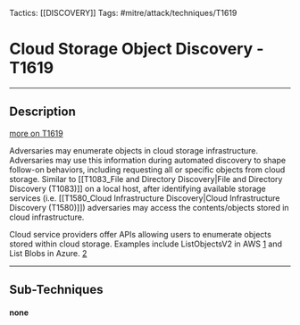 Tactics: [[DISCOVERY]]
Tags: #mitre/attack/techniques/T1619  

# Cloud Storage Object Discovery - T1619
---
## Description
[more on T1619](https://attack.mitre.org/techniques/T1619)

Adversaries may enumerate objects in cloud storage infrastructure. Adversaries may use this information during automated discovery to shape follow-on behaviors, including requesting all or specific objects from cloud storage. Similar to [[T1083_File and Directory Discovery|File and Directory Discovery (T1083)]] on a local host, after identifying available storage services (i.e. [[T1580_Cloud Infrastructure Discovery|Cloud Infrastructure Discovery (T1580)]]) adversaries may access the contents/objects stored in cloud infrastructure.

Cloud service providers offer APIs allowing users to enumerate objects stored within cloud storage. Examples include ListObjectsV2 in AWS [1](https://docs.aws.amazon.com/AmazonS3/latest/API/API_ListObjectsV2.html) and List Blobs in Azure. [2](https://docs.microsoft.com/en-us/rest/api/storageservices/list-blobs)

---
## Sub-Techniques

#### none
